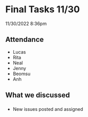 # Final Tasks 11/30

11/30/2022
8:36pm

## Attendance
- Lucas
- Rita
- Neal
- Jenny
- Beomsu
- Anh
## What we discussed
### 
- New issues posted and assigned 
